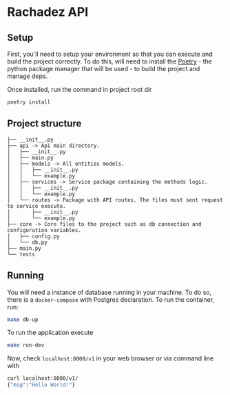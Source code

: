# Rachadez API

## Setup

First, you'll need to setup your environment so that you can execute and build
the project correctly. To do this, will need to install the
[Poetry](https://python-poetry.org/docs/#installation) - the python package
manager that will be used - to build the project and manage deps.

Once installed, run the command in project root dir

```bash
poetry install
```

## Project structure
```
├── __init__.py
├── api -> Api main directory.
│   ├── __init__.py
│   ├── main.py
│   ├── models -> All entities models.
│   │   ├── __init__.py
│   │   └── example.py
│   ├── services -> Service package containing the methods logic.
│   │   ├── __init__.py
│   │   └── example.py
│   └── routes -> Package with API routes. The files must sent request to service execute.
│       ├── __init__.py
│       └── example.py
├── core -> Core files to the project such as db connection and configuration variables.
│   ├── config.py
│   └── db.py
├── main.py
└── tests
```

## Running

You will need a instance of database running in your machine. To do so, there
is a `docker-compose` with Postgres declaration. To run the container, run:

```bash
make db-up
```

To run the application execute

```bash
make run-dev
```

Now, check `localhost:8000/v1` in your web browser or via command line with

```bash
curl localhost:8000/v1/
{"msg":"Hello World!"}
```
